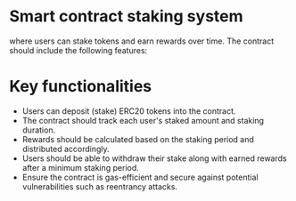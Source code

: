 # Smart contract staking system

where users can stake tokens and earn rewards over time. The contract should include the following features:

# Key functionalities
- Users can deposit (stake) ERC20 tokens into the contract.
- The contract should track each user's staked amount and staking duration.
- Rewards should be calculated based on the staking period and distributed accordingly.
- Users should be able to withdraw their stake along with earned rewards after a minimum staking period.
- Ensure the contract is gas-efficient and secure against potential vulnerabilities such as reentrancy attacks.
